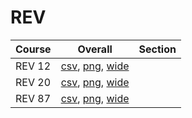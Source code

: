 # REV

| Course | Overall | Section |
| ------ | ------- | ------- |
| REV 12 | [csv](https://github.com/UCSD-Historical-Enrollment-Data/2025Spring/blob/main/overall/REV%2012.csv), [png](https://raw.githubusercontent.com/UCSD-Historical-Enrollment-Data/2025Spring/main/plot_overall/REV%2012.png), [wide](https://raw.githubusercontent.com/UCSD-Historical-Enrollment-Data/2025Spring/main/plot_overall_wide/REV%2012.png) |  |
| REV 20 | [csv](https://github.com/UCSD-Historical-Enrollment-Data/2025Spring/blob/main/overall/REV%2020.csv), [png](https://raw.githubusercontent.com/UCSD-Historical-Enrollment-Data/2025Spring/main/plot_overall/REV%2020.png), [wide](https://raw.githubusercontent.com/UCSD-Historical-Enrollment-Data/2025Spring/main/plot_overall_wide/REV%2020.png) |  |
| REV 87 | [csv](https://github.com/UCSD-Historical-Enrollment-Data/2025Spring/blob/main/overall/REV%2087.csv), [png](https://raw.githubusercontent.com/UCSD-Historical-Enrollment-Data/2025Spring/main/plot_overall/REV%2087.png), [wide](https://raw.githubusercontent.com/UCSD-Historical-Enrollment-Data/2025Spring/main/plot_overall_wide/REV%2087.png) |  |
